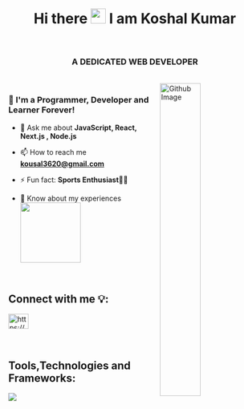 


<h1 align="center">  Hi there <img src="https://raw.githubusercontent.com/MartinHeinz/MartinHeinz/master/wave.gif" width="30px"> I am Koshal Kumar </h1>
<br>
<h3 align="center">A DEDICATED WEB DEVELOPER </h3><br/>
<img width="40%" align="right" alt="Github Image" src="https://raw.githubusercontent.com/onimur/.github/master/.resources/git-header.svg" />

<h3> 🧑 I'm a Programmer, Developer and Learner Forever!</h3>

- 💬 Ask me about **JavaScript, React, Next.js , Node.js**

- 📫 How to reach me **kousal3620@gmail.com**

- ⚡ Fun fact: **Sports Enthusiast🏏🏐**

- 📄 Know about my experiences  <a href="https://www.linkedin.com/in/koshal-kumar-609b8b245/"><img src="https://img.shields.io/badge/Koshal%20Kumar-0077B5?style=for-the-badge&logo=Linkedin&logoColor=white"
                                                                                                  width="120"/></a>
<br>

## Connect with me 💡:
<!-- <p align="left"> 
<a href="https://www.linkedin.com/in/koshal-kumar-609b8b245/"><img src="https://img.shields.io/badge/koshal%20kumar-0077B5?style=for-the-badge&logo=Linkedin&logoColor=white"/></a>&nbsp
&nbsp
   <a href="mailto:kousal3620@gmail.com">
    <img src="https://img.shields.io/badge/-Gmail-c14438?style=for-the-badge&logo=Gmail&logoColor=white&link=mailto:kousal3620@gmail.com" />
  </a>
</p> -->

<p align="left">
<a href="https://www.linkedin.com/in/koshal-kumar-609b8b245/" target="blank"><img align="center" src="https://raw.githubusercontent.com/rahuldkjain/github-profile-readme-generator/master/src/images/icons/Social/linked-in-alt.svg" alt="https://www.linkedin.com/in/koshal-kumar-609b8b245/" height="30" width="40" /></a>
</p>

<br/>

<!--
## Logs

<p align="left">
<a href="https://linkedin.com/in/https://www.linkedin.com/in/neel-prajapati-590375259/" target="blank"><img align="center" src="https://raw.githubusercontent.com/rahuldkjain/github-profile-readme-generator/master/src/images/icons/Social/linked-in-alt.svg" alt="https://www.linkedin.com/in/neel-prajapati-590375259/" height="30" width="40" /></a>
<a href="https://instagram.com/https://www.instagram.com/neelprajapati_/" target="blank"><img align="center" src="https://raw.githubusercontent.com/rahuldkjain/github-profile-readme-generator/master/src/images/icons/Social/instagram.svg" alt="https://www.instagram.com/neelprajapati_/" height="30" width="40" /></a>
</p>
-->

## Tools,Technologies and Frameworks:
<p>
    <a href="https://skillicons.dev">
    <img src="https://skillicons.dev/icons?i=java,html,css,bootstrap,tailwind,js,ts,react,vite,nextjs,git,github,vscode,vercel,postman&perline=8" />
  </a>
</p>
           
<br/>
           
 




 
